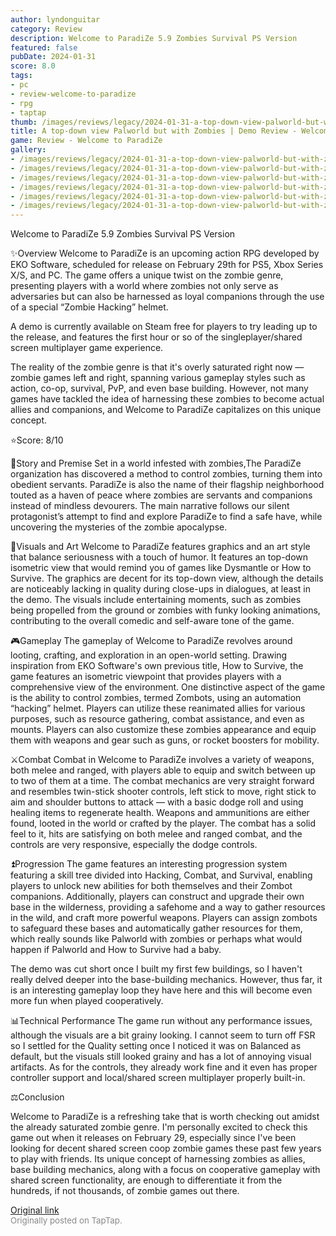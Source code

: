 ```yaml
---
author: lyndonguitar
category: Review
description: Welcome to ParadiZe 5.9 Zombies Survival PS Version
featured: false
pubDate: 2024-01-31
score: 8.0
tags:
- pc
- review-welcome-to-paradize
- rpg
- taptap
thumb: /images/reviews/legacy/2024-01-31-a-top-down-view-palworld-but-with-zombies--demo-review---welcome-to-paradize-0.avif
title: A top-down view Palworld but with Zombies | Demo Review - Welcome to ParadiZe
game: Review - Welcome to ParadiZe
gallery:
- /images/reviews/legacy/2024-01-31-a-top-down-view-palworld-but-with-zombies--demo-review---welcome-to-paradize-0.avif
- /images/reviews/legacy/2024-01-31-a-top-down-view-palworld-but-with-zombies--demo-review---welcome-to-paradize-1.avif
- /images/reviews/legacy/2024-01-31-a-top-down-view-palworld-but-with-zombies--demo-review---welcome-to-paradize-2.avif
- /images/reviews/legacy/2024-01-31-a-top-down-view-palworld-but-with-zombies--demo-review---welcome-to-paradize-3.avif
- /images/reviews/legacy/2024-01-31-a-top-down-view-palworld-but-with-zombies--demo-review---welcome-to-paradize-4.avif
- /images/reviews/legacy/2024-01-31-a-top-down-view-palworld-but-with-zombies--demo-review---welcome-to-paradize-5.avif
---
```

Welcome to ParadiZe
5.9
Zombies
Survival
PS Version

✨Overview
Welcome to ParadiZe is an upcoming action RPG developed by EKO Software, scheduled for release on February 29th for PS5, Xbox Series X/S, and PC. The game offers a unique twist on the zombie genre, presenting players with a world where zombies not only serve as adversaries but can also be harnessed as loyal companions through the use of a special “Zombie Hacking” helmet.

A demo is currently available on Steam free for players to try leading up to the release, and features the first hour or so of the singleplayer/shared screen multiplayer game experience.

The reality of the zombie genre is that it's overly saturated right now — zombie games left and right, spanning various gameplay styles such as action, co-op, survival, PvP, and even base building. However, not many games have tackled the idea of harnessing these zombies to become actual allies and companions, and Welcome to ParadiZe capitalizes on this unique concept.

⭐️Score: 8/10

📖Story and Premise
Set in a world infested with zombies,The ParadiZe organization has discovered a method to control zombies, turning them into obedient servants. ParadiZe is also the name of their flagship neighborhood touted as a haven of peace where zombies are servants and companions instead of mindless devourers. The main narrative follows our silent protagonist’s attempt to find and explore ParadiZe to find a safe have, while uncovering the mysteries of the zombie apocalypse.

🎨Visuals and Art
Welcome to ParadiZe features graphics and an art style that balance seriousness with a touch of humor. It features an top-down isometric view that would remind you of games like Dysmantle or How to Survive. The graphics are decent for its top-down view, although the details are noticeably lacking in quality during close-ups in dialogues, at least in the demo. The visuals include entertaining moments, such as zombies being propelled from the ground or zombies with funky looking animations, contributing to the overall comedic and self-aware tone of the game.

🎮Gameplay
The gameplay of Welcome to ParadiZe revolves around looting, crafting, and exploration in an open-world setting. Drawing inspiration from EKO Software's own previous title, How to Survive, the game features an isometric viewpoint that provides players with a comprehensive view of the environment. One distinctive aspect of the game is the ability to control zombies, termed Zombots, using an automation “hacking” helmet. Players can utilize these reanimated allies for various purposes, such as resource gathering, combat assistance, and even as mounts. Players can also customize these zombies appearance and equip them with weapons and gear such as guns, or rocket boosters for mobility.

⚔️Combat
Combat in Welcome to ParadiZe involves a variety of weapons, both melee and ranged, with players able to equip and switch between up to two of them at a time. The combat mechanics are very straight forward and resembles twin-stick shooter controls, left stick to move, right stick to aim and shoulder buttons to attack — with a basic dodge roll and using healing items to regenerate health. Weapons and ammunitions are either found, looted in the world or crafted by the player. The combat has a solid feel to it, hits are satisfying on both melee and ranged combat, and the controls are very responsive, especially the dodge controls.

⏫Progression
The game features an interesting progression system featuring a skill tree divided into Hacking, Combat, and Survival, enabling players to unlock new abilities for both themselves and their Zombot companions. Additionally, players can construct and upgrade their own base in the wilderness, providing a safehome and a way to gather resources in the wild, and craft more powerful weapons. Players can assign zombots to safeguard these bases and automatically gather resources for them, which really sounds like Palworld with zombies or perhaps what would happen if Palworld and How to Survive had a baby.

The demo was cut short once I built my first few buildings, so I haven't really delved deeper into the base-building mechanics. However, thus far, it is an interesting gameplay loop they have here and this will become even more fun when played cooperatively.

📊Technical Performance
The game run without any performance issues, although the visuals are a bit grainy looking. I cannot seem to turn off FSR so I settled for the Quality setting once I noticed it was on Balanced as default, but the visuals still looked grainy and has a lot of annoying visual artifacts. As for the controls, they already work fine and it even has proper controller support and local/shared screen multiplayer properly built-in.

⚖️Conclusion

Welcome to ParadiZe is a refreshing take that is worth checking out amidst the already saturated zombie genre. I'm personally excited to check this game out when it releases on February 29, especially since I've been looking for decent shared screen coop zombie games these past few years to play with friends. Its unique concept of harnessing zombies as allies, base building mechanics, along with a focus on cooperative gameplay with shared screen functionality, are enough to differentiate it from the hundreds, if not thousands, of zombie games out there.

[Original link](https://www.taptap.io/post/6934755)<br><span style="font-size: 0.95em; color: #888;">Originally posted on TapTap.</span>